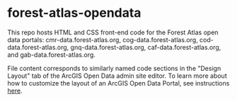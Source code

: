 # forest-atlas-opendata

This repo hosts HTML and CSS front-end code for the Forest Atlas open data portals: cmr-data.forest-atlas.org, cog-data.forest-atlas.org, cod-data.forest-atlas.org, gnq-data.forest-atlas.org, caf-data.forest-atlas.org, and gab-data.forest-atlas.org.

File content corresponds to similarly named code sections in the "Design Layout" tab of the ArcGIS Open Data admin site editor. To learn more about how to customize the layout of an ArcGIS Open Data Portal, see instructions [here](https://doc.arcgis.com/en/open-data/provider/design-the-layout-of-your-open-data-site.htm).
